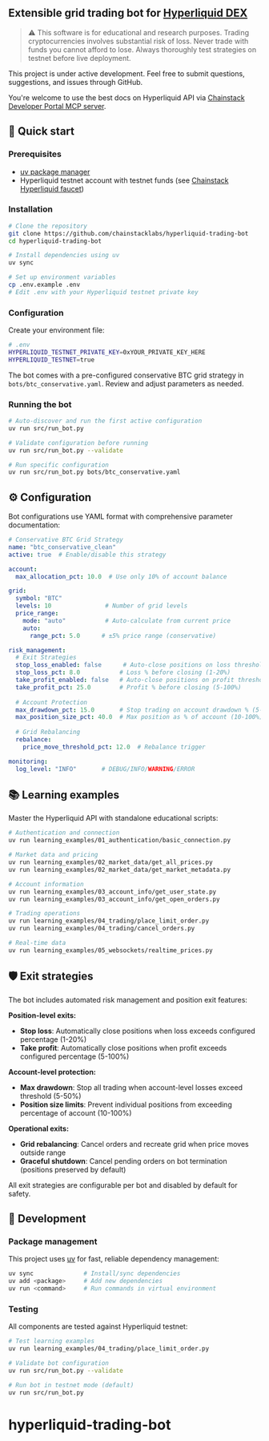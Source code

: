 ## Extensible grid trading bot for [Hyperliquid DEX](https://hyperliquid.xyz)

> ⚠️ This software is for educational and research purposes. Trading cryptocurrencies involves substantial risk of loss. Never trade with funds you cannot afford to lose. Always thoroughly test strategies on testnet before live deployment.

This project is under active development. Feel free to submit questions, suggestions, and issues through GitHub.

You're welcome to use the best docs on Hyperliquid API via [Chainstack Developer Portal MCP server](https://docs.chainstack.com/docs/developer-portal-mcp-server).

## 🚀 Quick start

### **Prerequisites**
- [uv package manager](https://github.com/astral-sh/uv)
- Hyperliquid testnet account with testnet funds (see [Chainstack Hyperliquid faucet](https://faucet.chainstack.com/hyperliquid-testnet-faucet))

### **Installation**

```bash
# Clone the repository
git clone https://github.com/chainstacklabs/hyperliquid-trading-bot
cd hyperliquid-trading-bot

# Install dependencies using uv
uv sync

# Set up environment variables
cp .env.example .env
# Edit .env with your Hyperliquid testnet private key
```

### **Configuration**

Create your environment file:
```bash
# .env
HYPERLIQUID_TESTNET_PRIVATE_KEY=0xYOUR_PRIVATE_KEY_HERE
HYPERLIQUID_TESTNET=true
```

The bot comes with a pre-configured conservative BTC grid strategy in `bots/btc_conservative.yaml`. Review and adjust parameters as needed.

### **Running the bot**

```bash
# Auto-discover and run the first active configuration
uv run src/run_bot.py

# Validate configuration before running
uv run src/run_bot.py --validate

# Run specific configuration
uv run src/run_bot.py bots/btc_conservative.yaml
```

## ⚙️ Configuration

Bot configurations use YAML format with comprehensive parameter documentation:

```yaml
# Conservative BTC Grid Strategy
name: "btc_conservative_clean"
active: true  # Enable/disable this strategy

account:
  max_allocation_pct: 10.0  # Use only 10% of account balance

grid:
  symbol: "BTC"
  levels: 10               # Number of grid levels
  price_range:
    mode: "auto"           # Auto-calculate from current price
    auto:
      range_pct: 5.0      # ±5% price range (conservative)

risk_management:
  # Exit Strategies
  stop_loss_enabled: false      # Auto-close positions on loss threshold
  stop_loss_pct: 8.0           # Loss % before closing (1-20%)
  take_profit_enabled: false   # Auto-close positions on profit threshold
  take_profit_pct: 25.0        # Profit % before closing (5-100%)
  
  # Account Protection
  max_drawdown_pct: 15.0       # Stop trading on account drawdown % (5-50%)
  max_position_size_pct: 40.0  # Max position as % of account (10-100%)
  
  # Grid Rebalancing
  rebalance:
    price_move_threshold_pct: 12.0  # Rebalance trigger

monitoring:
  log_level: "INFO"       # DEBUG/INFO/WARNING/ERROR
```

## 📚 Learning examples

Master the Hyperliquid API with standalone educational scripts:

```bash
# Authentication and connection
uv run learning_examples/01_authentication/basic_connection.py

# Market data and pricing
uv run learning_examples/02_market_data/get_all_prices.py
uv run learning_examples/02_market_data/get_market_metadata.py

# Account information
uv run learning_examples/03_account_info/get_user_state.py
uv run learning_examples/03_account_info/get_open_orders.py

# Trading operations
uv run learning_examples/04_trading/place_limit_order.py
uv run learning_examples/04_trading/cancel_orders.py

# Real-time data
uv run learning_examples/05_websockets/realtime_prices.py
```

## 🛡️ Exit strategies

The bot includes automated risk management and position exit features:

**Position-level exits:**
- **Stop loss**: Automatically close positions when loss exceeds configured percentage (1-20%)
- **Take profit**: Automatically close positions when profit exceeds configured percentage (5-100%)

**Account-level protection:**
- **Max drawdown**: Stop all trading when account-level losses exceed threshold (5-50%)
- **Position size limits**: Prevent individual positions from exceeding percentage of account (10-100%)

**Operational exits:**
- **Grid rebalancing**: Cancel orders and recreate grid when price moves outside range
- **Graceful shutdown**: Cancel pending orders on bot termination (positions preserved by default)

All exit strategies are configurable per bot and disabled by default for safety.

## 🔧 Development

### **Package management**
This project uses [uv](https://github.com/astral-sh/uv) for fast, reliable dependency management:

```bash
uv sync              # Install/sync dependencies
uv add <package>     # Add new dependencies
uv run <command>     # Run commands in virtual environment
```

### **Testing**
All components are tested against Hyperliquid testnet:

```bash
# Test learning examples
uv run learning_examples/04_trading/place_limit_order.py

# Validate bot configuration
uv run src/run_bot.py --validate

# Run bot in testnet mode (default)
uv run src/run_bot.py
```
# hyperliquid-trading-bot

